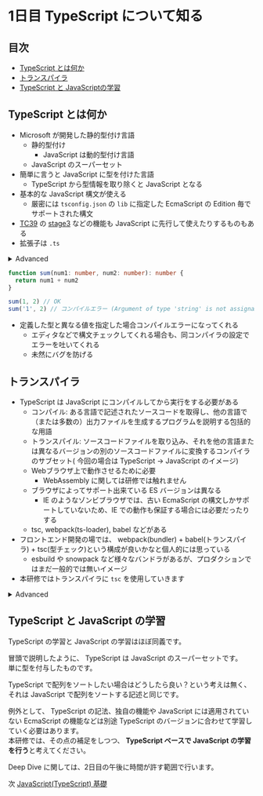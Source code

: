 # 1日目 TypeScript について知る

## 目次

- [TypeScript とは何か](#TypeScript-とは何か)
- [トランスパイラ](#トランスパイラ)
- [TypeScript と JavaScriptの学習](#TypeScript-と-JavaScript-の学習)

## TypeScript とは何か

- Microsoft が開発した静的型付け言語
  - 静的型付け
    - JavaScript は動的型付け言語
  - JavaScript のスーパーセット
- 簡単に言うと JavaScript に型を付けた言語
  - TypeScript から型情報を取り除くと JavaScript となる
- 基本的な JavaScript 構文が使える
  - 厳密には `tsconfig.json` の `lib` に指定した EcmaScript の Edition 毎でサポートされた構文
- [TC39](https://tc39.es/) の [stage3](https://github.com/tc39/proposals/blob/HEAD/README.md) などの機能も JavaScript に先行して使えたりするものもある
- 拡張子は `.ts`

<details><summary>Advanced</summary>

`tsconfig.json` の覚えとくと捗る `compilerOptions`

- `target`  
  トランスパイルおよび polyfill の対象を指定する項目  
  `tsc` でトランスパイルした場合に、ここに指定した ES edition に準拠する JavaScript が吐き出される
- `lib`  
  TypeScript を記述する際に利用できる機能を列挙する項目  
  最新の ES edition の機能を使いたい場合は、 `esnext` を追加する  
  また、ブラウザで動かすことを想定するのであれば、 `dom` を指定する
- `module`  
  トランスパイル時の JavaScript モジュールパターンを指定する項目
- `strict`  
  `true` に設定すると、厳密な型チェックのオプションを `true` にする  
  TypeScript の恩恵を受けるのであれば `true` 必至  
  プロジェクト初期で TypeScript を導入するのであれば、 `true` 推奨

</details>

```ts
function sum(num1: number, num2: number): number {
  return num1 + num2
}

sum(1, 2) // OK
sum('1', 2) // コンパイルエラー (Argument of type 'string' is not assignable to parameter of type 'number'.)
```

- 定義した型と異なる値を指定した場合コンパイルエラーになってくれる
  - エディタなどで構文チェックしてくれる場合も、同コンパイラの設定でエラーを吐いてくれる
  - 未然にバグを防げる

## トランスパイラ

- TypeScript は JavaScript にコンパイルしてから実行をする必要がある
  - コンパイル: ある言語で記述されたソースコードを取得し、他の言語で（または多数の）出力ファイルを生成するプログラムを説明する包括的な用語
  - トランスパイル: ソースコードファイルを取り込み、それを他の言語または異なるバージョンの別のソースコードファイルに変換するコンパイラのサブセット( 今回の場合は TypeScript -> JavaScript のイメージ)
  - Webブラウザ上で動作させるために必要
    - WebAssembly に関しては研修では触れません
  - ブラウザによってサポート出来ている ES バージョンは異なる
    - IE のようなゾンビブラウザでは、古い EcmaScript の構文しかサポートしていないため、IE での動作も保証する場合には必要だったりする
  - tsc, webpack(ts-loader), babel などがある
- フロントエンド開発の場では、 webpack(bundler) + babel(トランスパイラ) + tsc(型チェック)という構成が良いかなと個人的には思っている  
  - esbuild や snowpack など様々なバンドラがあるが、プロダクションではまだ一般的では無いイメージ
- 本研修ではトランスパイラに `tsc` を使用していきます

<details><summary>Advanced</summary>

- tsc
  - Microsoft純正のTypeScriptトランスパイラ
  - 最新バージョンのTypeScriptに対応したり、言語すべての機能を利用することができる
  - 旧ES への互換性は低い
  - `--noEmit` option で型チェックのみを行うことも可能
- webpack(ts-loader)
  - webpack で使える TypeScript をトランスパイル可能な loader
  - 言語全ての機能を利用することができる
  - 多少パフォーマンスが低い（ option の指定やプラグインの活用で調整可能
- babel
  - モダン JavaScript をコンパイルするためのコンパイラ
  - typeScript のトランスパイルには `@babel/preset-typescript` が必要
  - TypeScript の一部機能が制限される
  - 旧 ES への変換が優秀

</details>

## TypeScript と JavaScript の学習

TypeScript の学習と JavaScript の学習はほぼ同義です。

冒頭で説明したように、 TypeScript は JavaScript のスーパーセットです。  
単に型を付与したものです。

TypeScript で配列をソートしたい場合はどうしたら良い？という考えは無く、それは JavaScript で配列をソートする記述と同じです。

例外として、 TypeScript の記法、独自の機能や JavaScript には適用されていない EcmaScript の機能などは別途 TypeScript のバージョンに合わせて学習していく必要はあります。  
本研修では、その点の補足をしつつ、 **TypeScript ベースで JavaScript の学習を行う**と考えてください。

Deep Dive に関しては、2日目の午後に時間が許す範囲で行います。

次 [JavaScript(TypeScript) 基礎](./js-basic.md)
